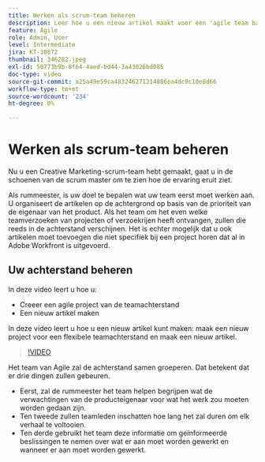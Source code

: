 ```yaml
---
title: Werken als scrum-team beheren
description: Leer hoe u een nieuw artikel maakt voor een 'agile team backlog'-project.
feature: Agile
role: Admin, User
level: Intermediate
jira: KT-10872
thumbnail: 346282.jpeg
exl-id: 50773b9b-8f64-4aed-bd44-3a43026bd085
doc-type: video
source-git-commit: a25a49e59ca483246271214886ea4dc9c10e8d66
workflow-type: tm+mt
source-wordcount: '234'
ht-degree: 0%

---
```


# Werken als scrum-team beheren

Nu u een Creative Marketing-scrum-team hebt gemaakt, gaat u in de schoenen van de scrum master om te zien hoe de ervaring eruit ziet.

Als rummeester, is uw doel te bepalen wat uw team eerst moet werken aan. U organiseert de artikelen op de achtergrond op basis van de prioriteit van de eigenaar van het product. Als het team om het even welke teamverzoeken van projecten of verzoekrijen heeft ontvangen, zullen die reeds in de achterstand verschijnen. Het is echter mogelijk dat u ook artikelen moet toevoegen die niet specifiek bij een project horen dat al in Adobe Workfront is uitgevoerd.

## Uw achterstand beheren

In deze video leert u hoe u:

- Creeer een agile project van de teamachterstand
- Een nieuw artikel maken

In deze video leert u hoe u een nieuw artikel kunt maken: maak een nieuw project voor een flexibele teamachterstand en maak een nieuw artikel.

>[!VIDEO](https://video.tv.adobe.com/v/346282/?quality=12&learn=on)

Het team van Agile zal de achterstand samen groeperen. Dat betekent dat er drie dingen zullen gebeuren.

- Eerst, zal de rummeester het team helpen begrijpen wat de verwachtingen van de producteigenaar voor wat het werk zou moeten worden gedaan zijn.
- Ten tweede zullen teamleden inschatten hoe lang het zal duren om elk verhaal te voltooien.
- Ten derde gebruikt het team deze informatie om geïnformeerde beslissingen te nemen over wat er aan moet worden gewerkt en wanneer er aan moet worden gewerkt.
